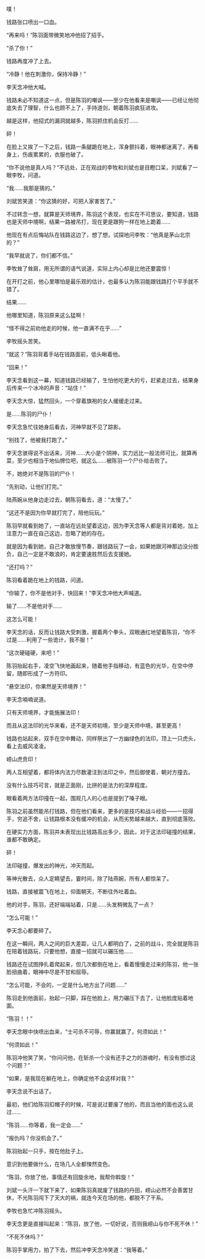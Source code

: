 噗！

钱路张口喷出一口血。

“再来吗！”陈羽面带微笑地冲他招了招手。

“杀了你！”

钱路再度冲了上去。

“冷静！他在刺激你，保持冷静！”

李天念冲他大喊。

钱路未必不知道这一点，但是陈羽的嘲讽——至少在他看来是嘲讽——已经让他彻底失去了理智，什么也顾不上了，手持道剑，朝着陈羽疯狂进攻。

越是这样，他招式的漏洞就越多，陈羽抓住机会反打……

砰！

在脸上又挨了一下之后，钱路一条腿跪在地上，浑身颤抖着，眼神都迷离了，再看身上，伤痕累累的，衣服也破了。

“你不说他是真人吗？”不远处，正在观战的李牧和刘斌也是目瞪口呆，刘斌看了一眼李牧，问道。

“我……我那是猜的。”

刘斌苦笑道：“你这猜的好，可把人家害苦了。”

不过转念一想，就算是天师境界，陈羽这个表现，也实在不可思议，要知道，钱路也是天师中境啊，结果一路被吊打，现在更是跟狗一样在地上跪着……

他现在有点后悔站队在钱路这边了，想了想，试探地问李牧：“他真是茅山北宗的？”

“我早就说了，你们都不信。”

李牧耸了耸肩，用无所谓的语气说道，实际上内心却是比他还要震惊！

在开打之前，他心里哪怕是最乐观的估计，也最多认为陈羽能跟钱路打个平手就不错了。

结果……

他哪里知道，陈羽原来这么猛啊！

“怪不得之前劝他走的时候，他一直满不在乎……”

李牧摇头苦笑。

“就这？”陈羽背着手站在钱路面前，低头瞅着他。

“回来！”

李天念看到这一幕，知道钱路已经输了，生怕他吃更大的亏，赶紧走过去，结果身后传来一个冰冷的声音：“站住！”

李天念大惊，猛然回头，一个穿着旗袍的女人缓缓走过来。

是……陈羽的尸仆！

李天念急忙往她身后看去，河神早就不见了踪影。

“别找了，他被我打跑了。”

李天念骇得说不出话来，河神……大小是个阴神，实力远比一般法师可比，就算再菜，至少也相当于地仙牌位吧，就这么……被陈羽一个尸仆给击败了。

不，她绝对不是陈羽的尸仆！

“先别动，让他们打完。”

陆燕婉从他身边走过去，朝陈羽看去，道：“太慢了。”

“这还不是因为你早就打完了，陪他玩玩。”

陈羽早就看到她了，一直站在远处望着这边，因为李天念等人都是背对着她，加上注意力一直在自己这边，忽略了她的存在。

就是因为看到她，自己才敢放慢节奏，跟钱路玩了一会，如果她跟河神那边没分胜负，自己一定是不敢浪的，肯定要速胜然后去支援她。

“还打吗？”

陈羽看着跪在地上的钱路，问道。

“你输了，你不是他对手，快回来！”李天念冲他大声喊道。

输了……不是他对手……

这怎么可能！

李天念的话，反而让钱路大受刺激，握着两个拳头，双眼通红地望着陈羽，“你不过是……利用了一些诡计，我不服！”

“这次硬碰硬，来吧！”

陈羽抬起右手，凌空飞快地画起来，随着他手指移动，有蓝色的光华，在空中停留，随即形成了一方符印。

“悬空法印，你果然是天师境界！”

李天念喃喃说道。

只有天师境界，才能施展法印！

而且从这法印的光华来看，还不是天师初境，至少是天师中境，甚至更高！

钱路也站起来，双手在空中舞动，同样祭出了一方幽绿色的法印，顶上一只虎头，看上去威风凌凌。

崂山虎贲印！

两人互相望着，都将体内法力尽数灌注到法印之中，然后御使着，朝对方撞去。

没有什么技巧可言，就是正面刚，比拼的是法力的深厚程度。

眼看着两方法印撞在一起，围观几人的心也是提到了嗓子眼。

陈羽之前虽然能吊打钱路，但在他们看来，更多的是技巧和战斗经验——一招得手，穷追不舍，让钱路根本没有缓冲的机会，从而劣势越来越大，直到彻底落败。

在硬实力方面，陈羽并未表现出比钱路高出多少，因此，对于这法印碰撞的结果，谁都不敢确定。

砰！

法印碰撞，爆发出的神光，冲天而起。

等神光散去，众人定睛望去，霎时间，除了陆燕婉，所有人都惊呆了。

钱路，直接被震飞在地上，仰面朝天，不断往外吐着血。

他的对手，陈羽，还好端端站着，只是……头发稍微乱了一点？

“怎么可能！”

李天念心都要碎了。

在这一瞬间，两人之间的巨大差距，让几人都明白了，之前的战斗，完全就是陈羽在陪着钱路玩，只要他想，直接一招就可以碾压他……

钱路还在试图挣扎着爬起来，但几次都倒在地上，看着慢慢走过来的陈羽，他一张脸扭曲着，眼神中尽是不甘和屈辱。

“怎么可能，不会的，一定是什么地方出了问题……”

陈羽走到他面前，抬起一只脚，踩在他脸上，用力碾压下去了，让他脸庞贴着地面。

“陈羽！！”

李天念眼中快喷出血来，“士可杀不可辱，你赢就赢了，何须如此！”

“何须如此！”

陈羽冲他笑了笑，“你问问他，在斩杀一个没有还手之力的游魂时，有没有想过这个问题？”

“如果，是我现在躺在地上，你确定他不会这样对我？”

李天念说不出话了。

最初，他们给陈羽扣帽子的时候，可是说过要废了他的，而且当他的面也这么说过……

“陈羽……你等着，我一定会……”

“报仇吗？你没机会了。”

陈羽抬起一只手，按在他肚子上。

意识到他要做什么，在场几人全都悚然变色。

“陈羽，你放了他，事情还有回旋余地，我帮你斡旋！”

刘斌一头汗一下就下来了，如果陈羽真就废了钱路的丹田，崂山必然不会善罢甘休，不光陈羽闯下了天大的祸，就连今天在场的他，都脱不了干系。

李牧也急忙冲陈羽摇头。

李天念更是直接叫起来：“陈羽，放了他，一切好说，否则我崂山与你不死不休！”

“不死不休吗？”

陈羽手掌用力，拍了下去，然后冲李天念冷笑道：“我等着。”
